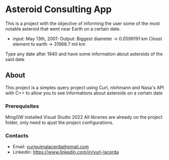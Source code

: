 # Asteroid Consulting App

This is a project with the objective of informing the user some of the most notable asteroid that went near Earth on a certain date.

- input: May 13th, 2001:
  Output:
  Biggest diameter -> 0.0599191 km
  Closst element to earth -> 31968.7 mil km

Type any date after 1940 and have some information about asteroids of the said date

## About

This project is a simples query project using Curl, nlohmann and Nasa's API with C++ to allow you to see informations about asteroids on a certain date

### Prerequisites

MingGW installed
Visual Studio 2022
All libraries are already on the project folder, only need to ajust the project configurations.

### Contacts

- Email: yuriguimalacerda@gmail.com
- Linkedin: https://www.linkedin.com/in/yuri-lacerda
